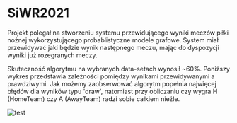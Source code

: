 # SiWR2021

Projekt polegał na stworzeniu systemu przewidującego wyniki meczów piłki nożnej wykorzystującego probablistyczne modele grafowe. 
System miał przewidywać jaki będzie wynik następnego meczu, mając do dyspozycji wyniki już rozegranych meczy.


Skuteczność algorytmu na wybranych data-setach wynosił ~60%. 
Poniższy wykres przedstawia zależności pomiędzy wynikami przewidywanymi a prawdziwymi. Jak możemy zaobserwować algorytm popełnia najwięcej błędów dla wyników typu 'draw', natomiast przy obliczaniu czy wygra H (HomeTeam) czy A (AwayTeam) radzi sobie całkiem nieźle.



![test](https://user-images.githubusercontent.com/82948715/122416087-bee34780-cf88-11eb-89f2-215a90fb92fb.PNG)

